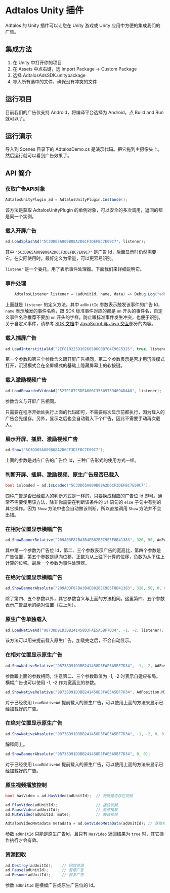 # Adtalos Unity 插件

Adtalos 的 Unity 插件可以让您在 Unity 游戏或 Unity 应用中方便的集成我们的广告。

## 集成方法

1. 在 Unity 中打开你的项目
2. 在 Assets 中点右键，选 Import Package -> Custom Package
3. 选择 AdtalosAdsSDK.unitypackage
4. 导入所有选中的文件，确保没有冲突的文件
   
## 运行项目

目前我们的广告仅支持 Android，将编译平台选择为 Android，点 Build and Run 就可以了。

## 运行演示

导入到 Scenes 目录下的 AdtalosDemo.cs 是演示代码。把它拖到主摄像头上。然后运行就可以看到广告效果了。

## API 简介

### 获取广告API对象

```C#
AdtalosUnityPlugin ad = AdtalosUnityPlugin.Instance();
```

该方法是获取 AdtalosUnityPlugin 的单例对象，可以安全的多次调用，返回的都是同一个实例。

### 载入开屏广告

```C#
ad.LoadSplashAd("5C3DD65A809B08A2D6CF3DEFBC7E09C7", listener);
```

其中 `"5C3DD65A809B08A2D6CF3DEFBC7E09C7"` 是广告 Id，后面显示时仍然需要它。在实际使用时，最好定义为常量，可以更容易识别。

`listener` 是一个委托，用了表示事件处理器。下面我们来详细说明它。

### 事件处理

```C#
    AdtalosListener listener = (adUnitId, name, data) => Debug.Log("adUnitId: " + adUnitId + " event: " + name + " data: " + data);
```

上面就是 `listener` 的定义方法。其中 `adUnitId` 参数表示触发该事件的广告 Id，`name` 表示触发的事件名称，跟 SDK 标准事件对应的都是 `on` 开头的事件名，自定义事件名称推荐不要加 `on` 开头的字样，防止跟标准事件发生冲突，也便于识别。关于自定义事件，请参考 [SDK 文档](https://github.com/adtalos/android-ads-sdk-demo)中 [JavaScript 与 Java 交互](https://github.com/adtalos/android-ads-sdk-demo/wiki/%E6%A8%A1%E6%9D%BF#javascript-%E4%B8%8E-java-%E4%BA%A4%E4%BA%92)部分的内容。

### 载入插屏广告

```C#
ad.LoadInterstitialAd("2EF810225D10260506CBB704C96C5325", true, listener);
```

第一个参数和第三个参数含义跟开屏广告相同，第二个参数表示是否才用沉浸模式打开，沉浸模式会在全屏模式的基础上隐藏屏幕上的软按键。

### 载入激励视频广告

```C#
ad.LoadRewardedVideoAd("527E187C5DEA600C35309759469ADAA8", listener);
```

参数含义与开屏广告相同。

只需要在程序开始处执行上面的代码即可，不需要每次显示前都执行，因为载入的广告会先缓存。另外，显示之后也会自动载入下个广告，因此不需要手动再次载入。

### 展示开屏、插屏、激励视频广告

```C#
ad.Show("5C3DD65A809B08A2D6CF3DEFBC7E09C7");
```

上面的参数是对应广告的广告位 Id，三种广告形式的使用方式一样。

### 判断开屏、插屏、激励视频、原生广告是否已载入

```C#
bool isloaded = ad.IsLoaded("5C3DD65A809B08A2D6CF3DEFBC7E09C7");
```

四种广告是否已经载入的判断方式是一样的，只要换成相应的广告位 Id 即可。通常不需要使用该方法，除非你需要在判断该条件的 `if` 语句的 `else` 子句中有别的其它操作。因为 `Show` 方法中也会自动做该判断，所以直接调用 `Show` 方法并不会出错。

### 在相对位置显示横幅广告

```C#
ad.ShowBannerRelative("209A03F87BA3B4EB82BEC9E5F8B41383", 320, 50, AdPosition.BOTTOM_CENTER, 0, listener);
```

其中第一个参数为广告位 Id，第二、三个参数表示广告的宽高比，第四个参数是广告位置，第五个参数是纵向位移，正数为从上往下计算的位移，负数为从下往上计算的位移。最后一个参数为事件处理器。

### 在绝对位置显示横幅广告

```C#
ad.ShowBannerAbsolute("209A03F87BA3B4EB82BEC9E5F8B41383", 320, 50, 0, 0, listener);
```

除了第四、五个参数以外，其它参数含义与上面的方法相同。这里第四、五个参数表示广告显示的绝对位置（左上角）。

### 原生广告单独载入

```C#
ad.LoadNativeAd("98738D91D3BB241458D3FAE5A5BF7D34", -1, -2, listener);
```

该方法可以用来提前载入原生广告，加载完之后，不会自动显示。

### 在相对位置显示原生广告

```C#
ad.ShowNativeRelative("98738D91D3BB241458D3FAE5A5BF7D34", -1, -2, AdPosition.MIDDLE_CENTER, 0, listener);
```

参数跟上面的参数相同，注意第二、三个参数取值为 -1, -2 时表示自适应布局。横幅广告也可以使用 -1, -2 作为宽高比的参数。

```C#
ad.ShowNativeRelative("98738D91D3BB241458D3FAE5A5BF7D34", AdPosition.MIDDLE_CENTER, 0);
```

对于已经使用 `LoadNativeAd` 提前载入的原生广告，可以使用上面的方法来显示已经加载好的广告。

### 在绝对位置显示原生广告

```C#
ad.ShowNativeAbsolute("98738D91D3BB241458D3FAE5A5BF7D34", -1, -2, 0, 0, listener);
```

解释同上。

```C#
ad.ShowBannerAbsolute("98738D91D3BB241458D3FAE5A5BF7D34", 0, 0);
```

对于已经使用 `LoadNativeAd` 提前载入的原生广告，可以使用上面的方法来显示已经加载好的广告。

### 原生视频播放控制

```C#
bool hasVideo = ad.HasVideo(adUnitId);  // 判断是否存在视频

ad.PlayVideo(adUnitId);                 // 播放视频
ad.PauseVideo(adUnitId);                // 暂停播放
ad.MuteVideo(adUnitId, mute);           // 静音视频

AdtalosVideoMetadata metadata = ad.GetVideoMetaData(adUnitId); // 获取视频元数据
```

参数 `adUnitId` 只能是原生广告Id，且只有 `HasVideo` 返回结果为 `true` 时，其它操作执行才会有效。

### 资源回收

```C#
ad.Destroy(adUnitId);    // 回收资源
ad.Pause(adUnitId);      // 暂停广告
ad.Resume(adUnitId);     // 恢复广告
```

参数 `adUnitId` 是横幅广告或原生广告位的 Id。
